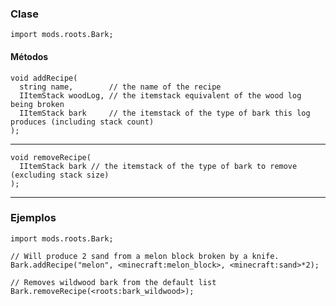 ### Clase

```zenscript
import mods.roots.Bark;
```

#### Métodos

```zenscript
void addRecipe(
  string name,        // the name of the recipe
  IItemStack woodLog, // the itemstack equivalent of the wood log being broken
  IItemStack bark     // the itemstack of the type of bark this log produces (including stack count)
);
```

* * *

```zenscript
void removeRecipe(
  IItemStack bark // the itemstack of the type of bark to remove (excluding stack size)
);
```

* * *

### Ejemplos

```zenscript
import mods.roots.Bark;

// Will produce 2 sand from a melon block broken by a knife.
Bark.addRecipe("melon", <minecraft:melon_block>, <minecraft:sand>*2);

// Removes wildwood bark from the default list
Bark.removeRecipe(<roots:bark_wildwood>);
```